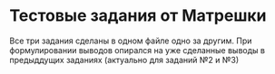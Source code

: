 # Тестовые задания от Матрешки

Все три задания сделаны в одном файле одно за другим. При формулировании выводов опирался на уже сделанные выводы в предыддущих заданиях (актуально для заданий №2 и №3)
